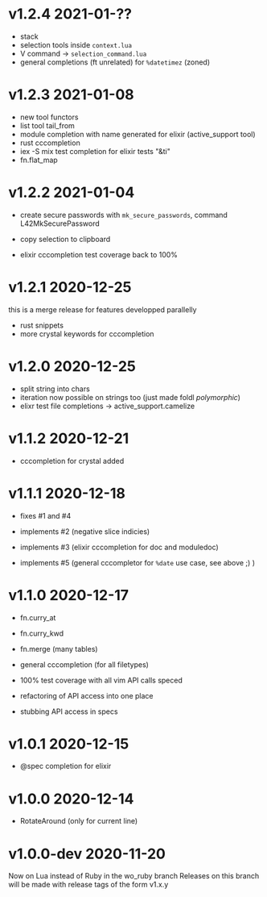 # v1.2.4  2021-01-??

- stack
- selection tools inside `context.lua` 
- V command → `selection_command.lua`
- general completions (ft unrelated) for `%datetimez` (zoned)

# v1.2.3  2021-01-08

- new tool functors
- list tool tail_from
- module completion with name generated for elixir (active_support tool)
- rust cccompletion
- iex -S mix test completion for elixir tests "&ti" 
- fn.flat_map

# v1.2.2  2021-01-04

- create secure passwords with  `mk_secure_passwords`, command L42MkSecurePassword
- copy selection to clipboard

- elixir cccompletion test coverage back to 100%

# v1.2.1  2020-12-25
this is a merge release for features developped parallelly

- rust snippets
- more crystal keywords for cccompletion

# v1.2.0  2020-12-25

- split string into chars
- iteration now possible on strings too (just made foldl _polymorphic_)
- elixr test file completions → active_support.camelize

# v1.1.2  2020-12-21

- cccompletion for crystal added


# v1.1.1  2020-12-18

- fixes #1 and #4

- implements #2 (negative slice indicies)
- implements #3 (elixir cccompletion for doc and moduledoc)
- implements #5 (general cccompletor for `%date` use case, see above ;) )

# v1.1.0  2020-12-17

- fn.curry_at
- fn.curry_kwd
- fn.merge (many tables)

- general cccompletion (for all filetypes)
- 100% test coverage with all vim API calls speced
- refactoring of API access into one place
- stubbing API access in specs

# v1.0.1 2020-12-15

- @spec completion for elixir

# v1.0.0 2020-12-14

- RotateAround (only for current line)

# v1.0.0-dev 2020-11-20
Now on Lua instead of Ruby in the wo_ruby branch
Releases on this branch will be made with release tags of the form v1.x.y
